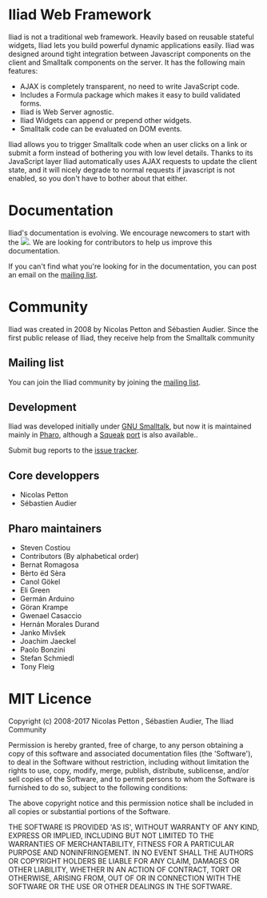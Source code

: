 # Iliad Web Framework

Iliad is not a traditional web framework. Heavily based on reusable stateful widgets, Iliad lets you build powerful dynamic applications easily. Iliad was designed around tight integration between Javascript components on the client and Smalltalk components on the server. It has the following main features:

- AJAX is completely transparent, no need to write JavaScript code.
- Includes a Formula package which makes it easy to build validated forms.
- Iliad is Web Server agnostic.
- Iliad Widgets can append or prepend other widgets.
- Smalltalk code can be evaluated on DOM events.

Iliad allows you to trigger Smalltalk code when an user clicks on a link or submit a form instead of bothering you with low level details. Thanks to its JavaScript layer Iliad automatically uses AJAX requests to update the client state, and it will nicely degrade to normal requests if javascript is not enabled, so you don't have to bother about that either.

# Documentation

Iliad's documentation is evolving. We encourage newcomers to start with the ![](http://web.archive.org/web/20130618134016/http://www.iliadproject.org:80/pages/Documentation/Getting-started). We are looking for contributors to help us improve this documentation.

If you can't find what you're looking for in the documentation, you can post an email on the [mailing list](http://groups.google.com/group/iliad).

# Community

Iliad was created in 2008 by Nicolas Petton and Sébastien Audier. Since the first public release of Iliad, they receive help from the Smalltalk community

## Mailing list

You can join the Iliad community by joining the [mailing list](http://groups.google.com/group/iliad).

## Development

Iliad was developed initially under [GNU Smalltalk](http://smalltalk.gnu.org/ "GNU Smalltalk"), but now it is maintained mainly in [Pharo](http://www.pharo.org), although a [Squeak](http://squeak.org/) [port](http://squeaksource.com/IliadDev/) is also available..

Submit bug reports to the [issue tracker](https://github.com/iliadproject/iliadproject.github.io/issues).

## Core developpers

- Nicolas Petton
- Sébastien Audier

## Pharo maintainers

- Steven Costiou
- Contributors (By alphabetical order)
- Bernat Romagosa
- Bèrto ëd Sèra
- Canol Gökel
- Eli Green
- Germán Arduino
- Göran Krampe
- Gwenael Casaccio
- Hernán Morales Durand
- Janko Mivšek
- Joachim Jaeckel
- Paolo Bonzini
- Stefan Schmiedl
- Tony Fleig

# MIT Licence

Copyright (c) 2008-2017 Nicolas Petton , Sébastien Audier, The Iliad Community

Permission is hereby granted, free of charge, to any person obtaining a copy of this software and associated documentation files (the 'Software'), to deal in the Software without restriction, including without limitation the rights to use, copy, modify, merge, publish, distribute, sublicense, and/or sell copies of the Software, and to permit persons to whom the Software is furnished to do so, subject to the following conditions:

The above copyright notice and this permission notice shall be included in all copies or substantial portions of the Software.

THE SOFTWARE IS PROVIDED 'AS IS', WITHOUT WARRANTY OF ANY KIND, EXPRESS OR IMPLIED, INCLUDING BUT NOT LIMITED TO THE WARRANTIES OF MERCHANTABILITY, FITNESS FOR A PARTICULAR PURPOSE AND NONINFRINGEMENT. IN NO EVENT SHALL THE AUTHORS OR COPYRIGHT HOLDERS BE LIABLE FOR ANY CLAIM, DAMAGES OR OTHER LIABILITY, WHETHER IN AN ACTION OF CONTRACT, TORT OR OTHERWISE, ARISING FROM, OUT OF OR IN CONNECTION WITH THE SOFTWARE OR THE USE OR OTHER DEALINGS IN THE SOFTWARE. 